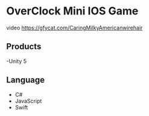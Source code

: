 # OverClock Mini IOS Game
video https://gfycat.com/CaringMilkyAmericanwirehair

## Products
-Unity 5
## Language
- C#
- JavaScript
- Swift



